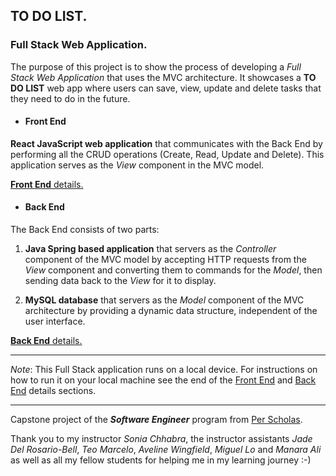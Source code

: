 ## TO DO LIST.
### Full Stack Web Application.

The purpose of this project is to show the process of developing a *Full Stack Web Application* that uses the MVC architecture. It showcases a **TO DO LIST** web app where users can save, view, update and delete tasks that they need to do in the future. 

* #### Front End ####
**React JavaScript web application** that communicates with the Back End by performing all the CRUD operations (Create, Read, Update and Delete). This application serves as the *View* component in the MVC model. 

[**Front End** details.](https://github.com/hjorozco/to-do-list-full-stack-application/tree/main/to-do-list-front-end) 

* #### Back End ####
The Back End consists of two parts: 

1. **Java Spring based application** that servers as the *Controller* component of the MVC model by accepting HTTP requests from the *View* component and converting them to commands for the *Model*, then sending data back to the *View* for it to display.

2. **MySQL database** that servers as the *Model* component of the MVC architecture by providing a dynamic data structure, independent of the user interface.

[**Back End** details.](https://github.com/hjorozco/to-do-list-full-stack-application/tree/main/to-do-list-back-end)

___
*Note*: This Full Stack application runs on a local device. For instructions on how to run it on your local machine see the end of the [Front End](https://github.com/hjorozco/to-do-list-full-stack-application/tree/main/to-do-list-front-end) and [Back End](https://github.com/hjorozco/to-do-list-full-stack-application/tree/main/to-do-list-back-end) details sections.
___
Capstone project of the ***Software Engineer*** program from [Per Scholas](https://perscholas.org/courses/software-engineer/software-engineer-dallas/).

Thank you to my instructor *Sonia Chhabra*, the instructor assistants *Jade Del Rosario-Bell*, *Teo Marcelo*, *Aveline Wingfield*, *Miguel Lo* and *Manara Ali* as well as all my fellow students for helping me in my learning journey :-)
